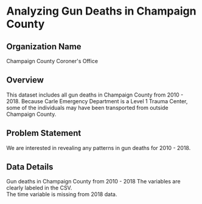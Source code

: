 # Analyzing Gun Deaths in Champaign County

## Organization Name
Champaign County Coroner's Office

## Overview
This dataset includes all gun deaths in Champaign County from 2010 - 2018.  Because Carle Emergency Department is a Level 1 Trauma Center, some of the individuals may have been transported from outside Champaign County. 

## Problem Statement
We are interested in revealing any patterns in gun deaths for 2010 - 2018. 

## Data Details
Gun deaths in Champaign County from 2010 - 2018
The variables are clearly labeled in the CSV.  
The time variable is missing from 2018 data. 
